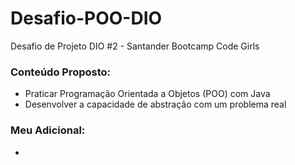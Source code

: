 # Desafio-POO-DIO
Desafio de Projeto DIO #2 - Santander Bootcamp Code Girls

### Conteúdo Proposto:

- Praticar Programação Orientada a Objetos (POO) com Java
- Desenvolver a capacidade de abstração com um problema real

### Meu Adicional:

- 